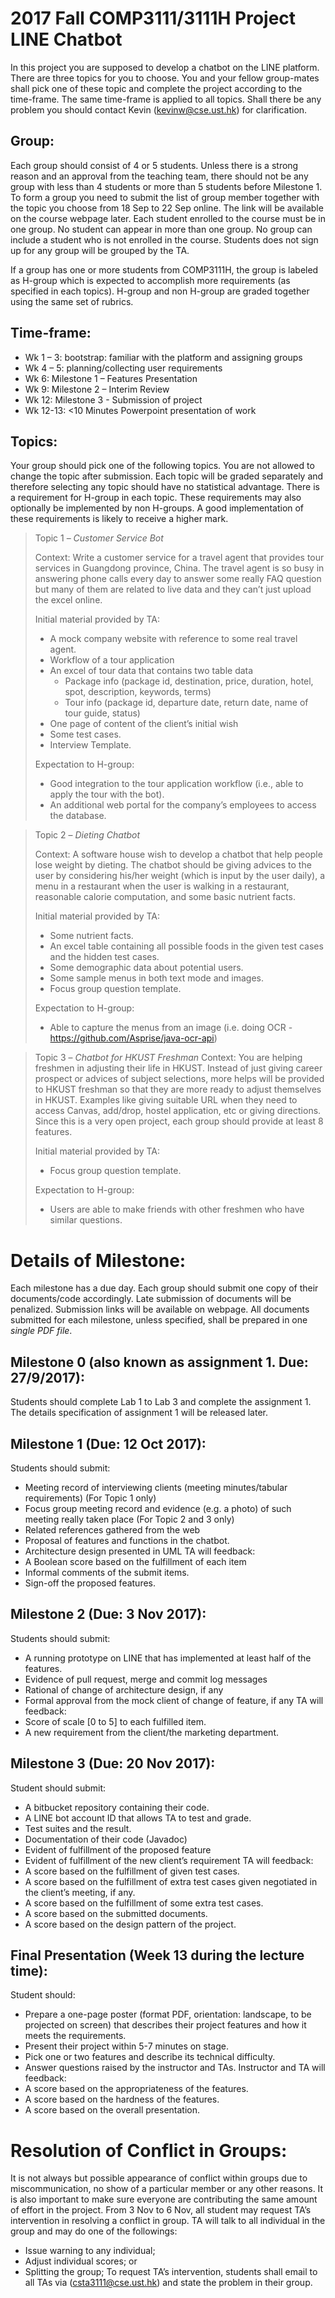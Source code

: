 # 2017 Fall COMP3111/3111H Project LINE Chatbot

In this project you are supposed to develop a chatbot on the LINE platform. There are three topics for you to choose. You and your fellow group-mates shall pick one of these topic and complete the project according to the time-frame. The same time-frame is applied to all topics. Shall there be any problem you should contact Kevin (kevinw@cse.ust.hk) for clarification.

## Group: 

Each group should consist of 4 or 5 students. Unless there is a strong reason and an approval from the teaching team, there should not be any group with less than 4 students or more than 5 students before Milestone 1.  To form a group you need to submit the list of group member together with the topic you choose from 18 Sep to 22 Sep online. The link will be available on the course webpage later. Each student enrolled to the course must be in one group. No student can appear in more than one group. No group can include a student who is not enrolled in the course. Students does not sign up for any group will be grouped by the TA.

If a group has one or more students from COMP3111H, the group is labeled as H-group which is expected to accomplish more requirements (as specified in each topics). H-group and non H-group are graded together using the same set of rubrics.

## Time-frame:
* Wk 1 – 3: bootstrap: familiar with the platform and assigning groups
* Wk 4 – 5: planning/collecting user requirements
* Wk 6: Milestone 1 – Features Presentation
* Wk 9: Milestone 2 – Interim Review
* Wk 12: Milestone 3 - Submission of project
* Wk 12-13: <10 Minutes Powerpoint presentation of work

## Topics:
Your group should pick one of the following topics. You are not allowed to change the topic after submission. Each topic will be graded separately and therefore selecting any topic should have no statistical advantage. There is a requirement for H-group in each topic. These requirements may also optionally be implemented by non H-groups. A good implementation of these requirements is likely to receive a higher mark.

> Topic 1 – *Customer Service Bot*
>
> Context: Write a customer service for a travel agent that provides tour services in Guangdong province, China. The travel agent is so busy in answering phone calls every day to answer some really FAQ question but many of them are related to live data and they can’t just upload the excel online.
>
> Initial material provided by TA:
> * A mock company website with reference to some real travel agent. 
> *	Workflow of a tour application
> *	An excel of tour data that contains two table data
>     *	Package info (package id, destination, price, duration, hotel, spot, description, keywords, terms)
>     *	Tour info (package id, departure date, return date, name of tour guide, status)
> *	One page of content of the client’s initial wish
> *	Some test cases.
> *	Interview Template.
>
> Expectation to H-group:
> * Good integration to the tour application workflow (i.e., able to apply the tour with the bot).
> *	An additional web portal for the company’s employees to access the database.

> Topic 2 – *Dieting Chatbot*
>
> Context: A software house wish to develop a chatbot that help people lose weight by dieting. The chatbot should be giving advices to the user by considering his/her weight (which is input by the user daily), a menu in a restaurant when the user is walking in a restaurant, reasonable calorie computation, and some basic nutrient facts.
>
> Initial material provided by TA:
> * Some nutrient facts.
> * An excel table containing all possible foods in the given test cases and the hidden test cases.
> * Some demographic data about potential users.
> * Some sample menus in both text mode and images.
> * Focus group question template.
>
> Expectation to H-group:
> * Able to capture the menus from an image (i.e. doing OCR - https://github.com/Asprise/java-ocr-api)

> Topic 3 – *Chatbot for HKUST Freshman*
> Context: You are helping freshmen in adjusting their life in HKUST. Instead of just giving career prospect or advices of subject selections, more helps will be provided to HKUST freshman so that they are more ready to adjust themselves in HKUST. Examples like giving suitable URL when they need to access Canvas, add/drop, hostel application, etc or giving directions. Since this is a very open project, each group should provide at least 8 features.
>
> Initial material provided by TA:
> *	Focus group question template.
>
> Expectation to H-group:
> * Users are able to make friends with other freshmen who have similar questions.

# Details of Milestone:

Each milestone has a due day. Each group should submit one copy of their documents/code accordingly. Late submission of documents will be penalized. Submission links will be available on webpage. All documents submitted for each milestone, unless specified, shall be prepared in one *single PDF file*.

## Milestone 0 (also known as assignment 1. Due: 27/9/2017):
Students should complete Lab 1 to Lab 3 and complete the assignment 1. The details specification of assignment 1 will be released later. 

## Milestone 1 (Due: 12 Oct 2017):
Students should submit:
*	Meeting record of interviewing clients (meeting minutes/tabular requirements) (For Topic 1 only)
*	Focus group meeting record and evidence (e.g. a photo) of such meeting really taken place (For Topic 2 and 3 only)
*	Related references gathered from the web 
*	Proposal of features and functions in the chatbot.
*	Architecture design presented in UML
TA will feedback:
*	A Boolean score based on the fulfillment of each item
*	Informal comments of the submit items.
*	Sign-off the proposed features. 

## Milestone 2 (Due: 3 Nov 2017):
Students should submit:
*	A running prototype on LINE that has implemented at least half of the features.
*	Evidence of pull request, merge and commit log messages
*	Rational of change of architecture design, if any
*	Formal approval from the mock client of change of feature, if any
TA will feedback:
*	Score of scale [0 to 5] to each fulfilled item.
*	A new requirement from the client/the marketing department.

## Milestone 3 (Due: 20 Nov 2017):
Student should submit:
*	A bitbucket repository containing their code.
*	A LINE bot account ID that allows TA to test and grade.
*	Test suites and the result.
*	Documentation of their code (Javadoc)
*	Evident of fulfillment of the proposed feature
*	Evident of fulfillment of the new client’s requirement
TA will feedback:
*	A score based on the fulfillment of given test cases.
*	A score based on the fulfillment of extra test cases given negotiated in the client’s meeting, if any.
*	A score based on the fulfillment of some extra test cases.
*	A score based on the submitted documents.
*	A score based on the design pattern of the project.

## Final Presentation (Week 13 during the lecture time):
Student should:
*	Prepare a one-page poster (format PDF, orientation: landscape, to be projected on screen) that describes their project features and how it meets the requirements.
*	Present their project within 5-7 minutes on stage.
*	Pick one or two features and describe its technical difficulty.
*	Answer questions raised by the instructor and TAs.
Instructor and TA will feedback:
*	A score based on the appropriateness of the features.
*	A score based on the hardness of the features.
*	A score based on the overall presentation.

# Resolution of Conflict in Groups:

It is not always but possible appearance of conflict within groups due to miscommunication, no show of a particular member or any other reasons. It is also important to make sure everyone are contributing the same amount of effort in the project. From 3 Nov to 6 Nov, all student may request TA’s intervention in resolving a conflict in group. TA will talk to all individual in the group and may do one of the followings:
*	Issue warning to any individual;
*	Adjust individual scores; or
*	Splitting the group;
To request TA’s intervention, students shall email to all TAs via (csta3111@cse.ust.hk) and state the problem in their group. 



